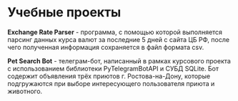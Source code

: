 <h1>Учебные проекты</h1>

<b>Exchange Rate Parser</b> - программа, с помощью которой выполняется парсинг данных курса валют за последние 5 дней с сайта ЦБ РФ, после чего полученная информация сохраняется в файл формата csv.

<b>Pet Search Bot</b> - телеграм-бот, написанный в рамках курсового проекта с использованием библиотеки PyTelegramBotAPI и СУБД SQLite. Бот содержит объявления трёх приютов г. Ростова-на-Дону, которые подгружаются при выборе интересующего пользователя приюта и животного. 
